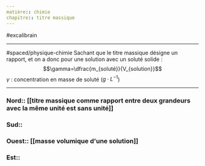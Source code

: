 ```yaml
---
matière:: chimie
chapitre:: titre massique
---
```

#excalibrain 
___
#spaced/physique-chimie 
Sachant que le titre massique désigne un rapport, et on a donc pour une solution avec un soluté solide :
$$\gamma=\dfrac{m_{soluté}}{V_{solution}}$$
$\gamma$ : concentration en masse de soluté ($g·L^{-1}$)

---
### Nord:: [[titre massique comme rapport entre deux grandeurs avec la même unité est sans unité]]
### Sud:: 
### Ouest:: [[masse volumique d'une solution]]
### Est:: 